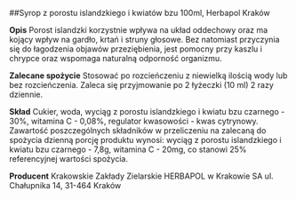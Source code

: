 ##Syrop z porostu islandzkiego i kwiatów bzu 100ml, Herbapol Kraków

**Opis** Porost islandzki korzystnie wpływa na układ oddechowy oraz ma kojący wpływ na gardło, krtań i struny głosowe. Bez natomiast przyczynia się do łagodzenia objawów przeziębienia, jest pomocny przy kaszlu i chrypce oraz wspomaga naturalną odporność organizmu.

**Zalecane spożycie** Stosować po rozcieńczeniu z niewielką ilością wody lub bez rozcieńczenia. Zaleca się przyjmowanie po 2 łyżeczki (10 ml) 2 razy dziennie.

**Skład** Cukier, woda, wyciąg z porostu islandzkiego i kwiatu bzu czarnego - 30%, witamina C - 0,08%, regulator kwasowości - kwas cytrynowy. Zawartość poszczególnych składników w przeliczeniu na zalecaną do spożycia dzienną porcję produktu wynosi: wyciąg z porostu islandzkiego i kwiatu bzu czarnego - 7,8g, witamina C - 20mg, co stanowi 25% referencyjnej wartości spożycia.

**Producent** Krakowskie Zakłady Zielarskie HERBAPOL w Krakowie SA
ul. Chałupnika 14, 31-464 Kraków
